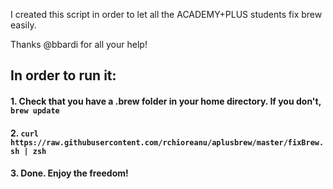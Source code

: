 I created this script in order to let all the ACADEMY+PLUS students fix brew easily.

Thanks @bbardi for all your help!

## In order to run it:

#### 1. Check that you have a .brew folder in your home directory. If you don't, `brew update`
#### 2. `curl https://raw.githubusercontent.com/rchioreanu/aplusbrew/master/fixBrew.sh | zsh`
#### 3. Done. Enjoy the freedom!
